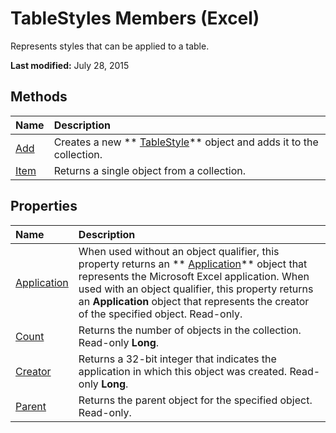 
# TableStyles Members (Excel)
Represents styles that can be applied to a table.

 **Last modified:** July 28, 2015


## Methods



|**Name**|**Description**|
|:-----|:-----|
| [Add](90f8f3ff-91e5-c2c5-f3c6-b19ec174270f.md)|Creates a new  ** [TableStyle](191a5c2c-ecf4-f88a-1639-be7ee9c369c3.md)** object and adds it to the collection.|
| [Item](32d7fb2e-5755-0e1a-5e9a-8f85a706acee.md)|Returns a single object from a collection.|

## Properties



|**Name**|**Description**|
|:-----|:-----|
| [Application](9f1c7dc1-78ed-fc6a-0740-16aa57e24381.md)|When used without an object qualifier, this property returns an  ** [Application](19b73597-5cf9-4f56-8227-b5211f657f6f.md)** object that represents the Microsoft Excel application. When used with an object qualifier, this property returns an **Application** object that represents the creator of the specified object. Read-only.|
| [Count](b479e873-ba0f-462b-a7a7-dcacf0eb6298.md)|Returns the number of objects in the collection. Read-only  **Long**.|
| [Creator](dc129be8-a2d9-b194-8759-88298470afe7.md)|Returns a 32-bit integer that indicates the application in which this object was created. Read-only  **Long**.|
| [Parent](fb11ce4c-e2cd-3638-cad7-90df41085a23.md)|Returns the parent object for the specified object. Read-only.|
